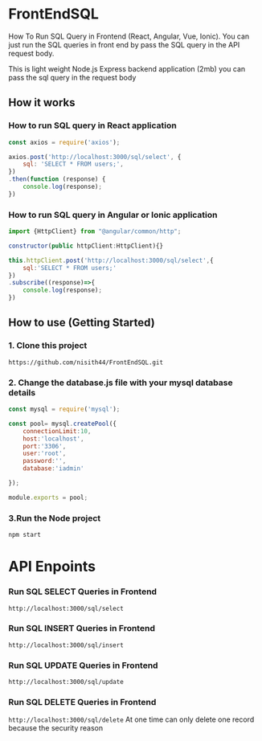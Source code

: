 # FrontEndSQL
How To Run SQL Query in Frontend (React, Angular, Vue, Ionic). You can just run the SQL queries in front end by pass the SQL query in the API request body.

This is light weight Node.js Express backend application (2mb) you can pass the sql query in the request body

## How it works
### How to run SQL query in React application

```js
const axios = require('axios');

axios.post('http://localhost:3000/sql/select', {
    sql: 'SELECT * FROM users;',
})
.then(function (response) {
    console.log(response);
})
```

### How to run SQL query in Angular or Ionic application
```js
import {HttpClient} from "@angular/common/http";

constructor(public httpClient:HttpClient){}

this.httpClient.post('http://localhost:3000/sql/select',{
    sql:'SELECT * FROM users;'
})
.subscribe((response)=>{
    console.log(response);
})
```

## How to use (Getting Started)
### 1. Clone this project
```https://github.com/nisith44/FrontEndSQL.git```

### 2. Change the database.js file with your mysql database details
```js
const mysql = require('mysql');

const pool= mysql.createPool({
    connectionLimit:10,
    host:'localhost',
    port:'3306',
    user:'root',
    password:'',
    database:'iadmin'

});

module.exports = pool;
```

### 3.Run the Node project
``` npm start ```

# API Enpoints
### Run SQL SELECT Queries in Frontend
``` http://localhost:3000/sql/select ```

### Run SQL INSERT Queries in Frontend
``` http://localhost:3000/sql/insert ```

### Run SQL UPDATE Queries in Frontend
``` http://localhost:3000/sql/update ```

### Run SQL DELETE Queries in Frontend
``` http://localhost:3000/sql/delete ```
At one time can only delete one record because the security reason
